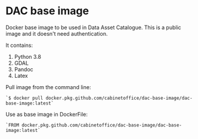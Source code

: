 DAC base image
==============

Docker base image to be used in Data Asset Catalogue. This is a public image and it doesn't need authentication.

It contains:

1. Python 3.8
2. GDAL
3. Pandoc
4. Latex


Pull image from the command line:

    `$ docker pull docker.pkg.github.com/cabinetoffice/dac-base-image/dac-base-image:latest`

Use as base image in DockerFile:
  
    `FROM docker.pkg.github.com/cabinetoffice/dac-base-image/dac-base-image:latest`
